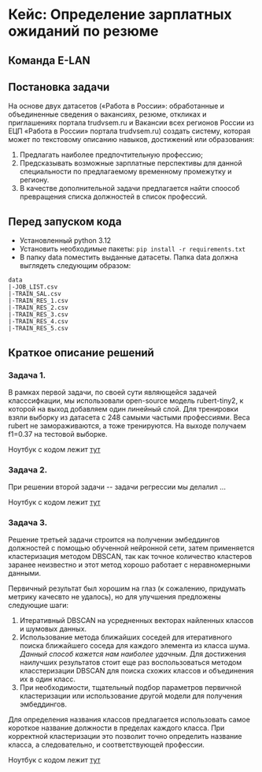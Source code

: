 # Кейс: Определение зарплатных ожиданий по резюме 

## Команда E-LAN

## Постановка задачи 

На основе двух датасетов («Работа в России»: обработанные и объединенные сведения о вакансиях, резюме, откликах и приглашениях портала trudvsem.ru и Вакансии всех регионов России из ЕЦП «Работа в России» портала trudvsem.ru) создать систему, которая может по текстовому описанию навыков, достижений или образования:

1. Предлагать наиболее предпочтительную
профессию;
2. Предсказывать возможные зарплатные
перспективы для данной специальности по
предлагаемому временному промежутку и
региону.
3. В качестве дополнительной задачи предлагается найти споособ превращения списка должностей в список профессий. 

## Перед запуском кода

- Установленный python 3.12
- Установить необходимые пакеты: `pip install -r requirements.txt`
- В папку data поместить выданные датасеты. Папка data должна выглядеть следующим образом:
```
data
|-JOB_LIST.csv
|-TRAIN_SAL.csv
|-TRAIN_RES_1.csv
|-TRAIN_RES_2.csv
|-TRAIN_RES_3.csv
|-TRAIN_RES_4.csv
|-TRAIN_RES_5.csv
```

## Краткое описание решений

### Задача 1. 

В рамках первой задачи, по своей сути являющейся задачей класссифкации, мы использовали open-source модель rubert-tiny2, к которой на выход добавляем один линейный слой. Для тренировки взяли выборку из датасета с 248 самыми частыми профессиями. Веса rubert не замораживаются, а тоже тренируются. На выходе получаем f1=0.37 на тестовой выборке.

Ноутбук с кодом лежит [тут](job_name_prediction.ipynb)

### Задача 2.

При решении второй задачи -- задачи регрессии мы делалил ... 

Ноутбук с кодом лежит [тут]()

### Задача 3. 

Решение третьей задачи строится на получении эмбеддингов должностей с помощью обученной нейронной сети, затем применяется кластеризация методом DBSCAN, так как точное количество кластеров заранее неизвестно и этот метод хорошо работает с неравномерными данными.

Первичный результат был хорошим на глаз (к сожалению, придумать метрику качесвто не удалось), но для улучшения предложены следующие шаги:

1. Итеративный DBSCAN на усредненных векторах найленных классов и шумовых данных.
2. Использование метода ближайших соседей для итеративного поиска ближайшего соседа для каждого элемента из класса шума. 
_Данный способ кажется нам наиболее удачным_. Для достижения наилучших результатов стоит еще раз воспользоваться методом класстеризации DBSCAN для поиска схожих классов и объединения их в один класс. 
3. При необходимости, тщательный подбор параметров первичной кластеризации или использование другой модели для получения эмбеддингов.

Для определения названия классов предлагается использовать самое короткое название должности в пределах каждого класса. При корректной кластеризации это позволит точно определить название класса, а следовательно, и соответствующей профессии.

Ноутбук с кодом лежит [тут](position_2_occupation.ipynb)